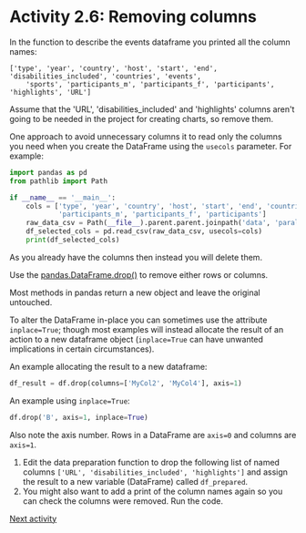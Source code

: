 # Activity 2.6: Removing columns

In the function to describe the events dataframe you printed all the column names:

```text
['type', 'year', 'country', 'host', 'start', 'end', 'disabilities_included', 'countries', 'events', 
    'sports', 'participants_m', 'participants_f', 'participants', 'highlights', 'URL']
```

Assume that the 'URL', 'disabilities_included' and 'highlights' columns aren't going to be needed in the project for
creating charts, so remove them.

One approach to avoid unnecessary columns it to read only the columns you need when you create the DataFrame using the
`usecols` parameter. For example:

```python
import pandas as pd
from pathlib import Path

if __name__ == '__main__':
    cols = ['type', 'year', 'country', 'host', 'start', 'end', 'countries', 'events', 'sports',
            'participants_m', 'participants_f', 'participants']
    raw_data_csv = Path(__file__).parent.parent.joinpath('data', 'paralympics_raw.csv')
    df_selected_cols = pd.read_csv(raw_data_csv, usecols=cols)
    print(df_selected_cols)
```

As you already have the columns then instead you will delete them.

Use the [pandas.DataFrame.drop()](https://pandas.pydata.org/docs/reference/api/pandas.DataFrame.drop.html) to remove
either rows or columns.

Most methods in pandas return a new object and leave the original untouched.

To alter the DataFrame in-place you can sometimes use the attribute `inplace=True`; though most examples will instead
allocate the result of an action to a new dataframe object (`inplace=True` can have unwanted implications in certain
circumstances).

An example allocating the result to a new dataframe:

```python
df_result = df.drop(columns=['MyCol2', 'MyCol4'], axis=1)
```

An example using `inplace=True`:
```python
df.drop('B', axis=1, inplace=True)
```

Also note the axis number. Rows in a DataFrame are `axis=0` and columns are `axis=1`.

1. Edit the data preparation function to drop the following list of named columns
   `['URL', 'disabilities_included', 'highlights']` and assign the result to a new variable (DataFrame) called
   `df_prepared`.
2. You might also want to add a print of the column names again so you can check the columns were removed. Run the code.

[Next activity](2-7-pandas-missing-values.md)